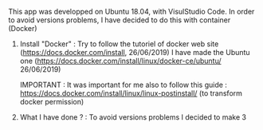 This app was developped on Ubuntu 18.04, with VisulStudio Code.
In order to avoid versions problems, I have decided to do this with container (Docker)


1) Install "Docker" : 
    Try to follow the tutoriel of docker web site (https://docs.docker.com/install, 26/06/2019)
    I have made the Ubuntu one (https://docs.docker.com/install/linux/docker-ce/ubuntu/ 26/06/2019)

    IMPORTANT : It was important for me also to follow this guide : https://docs.docker.com/install/linux/linux-postinstall/
    (to transform docker permission)



2) What I have done ? :
    To avoid versions problems I decided to make 3
    